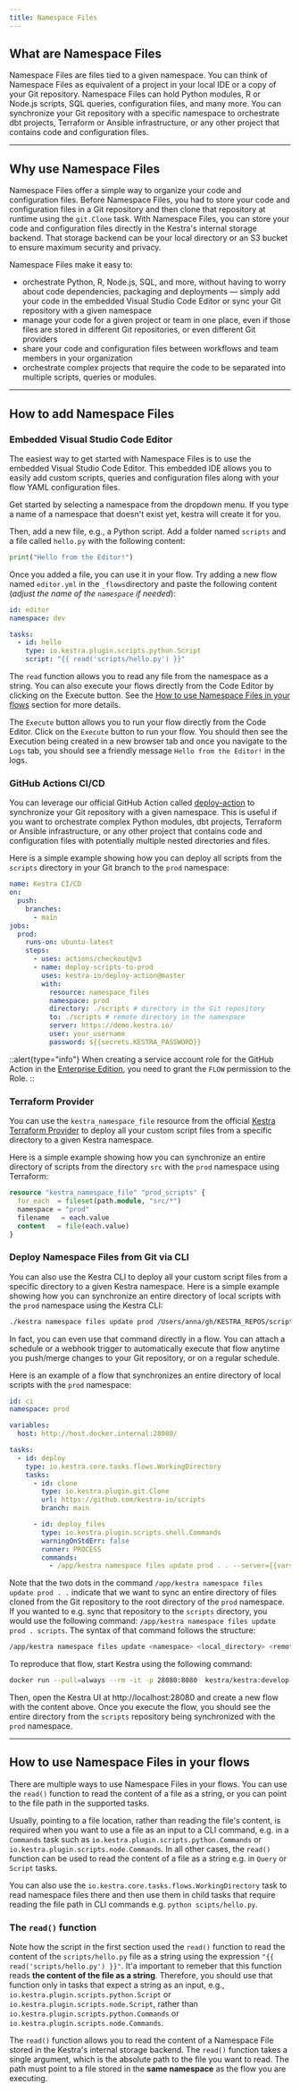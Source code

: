 ```yaml
---
title: Namespace Files
---
```


## What are Namespace Files

Namespace Files are files tied to a given namespace. You can think of Namespace Files as equivalent of a project in your local IDE or a copy of your Git repository. Namespace Files can hold Python modules, R or Node.js scripts, SQL queries, configuration files, and many more. You can synchronize your Git repository with a specific namespace to orchestrate dbt projects, Terraform or Ansible infrastructure, or any other project that contains code and configuration files.

---

## Why use Namespace Files

Namespace Files offer a simple way to organize your code and configuration files. Before Namespace Files, you had to store your code and configuration files in a Git repository and then clone that repository at runtime using the `git.Clone` task. With Namespace Files, you can store your code and configuration files directly in the Kestra's internal storage backend. That storage backend can be your local directory or an S3 bucket to ensure maximum security and privacy.

Namespace Files make it easy to:
- orchestrate Python, R, Node.js, SQL, and more, without having to worry about code dependencies, packaging and deployments — simply add your code in the embedded Visual Studio Code Editor or sync your Git repository with a given namespace
- manage your code for a given project or team in one place, even if those files are stored in different Git repositories, or even different Git providers
- share your code and configuration files between workflows and team members in your organization
- orchestrate complex projects that require the code to be separated into multiple scripts, queries or modules.

---

## How to add Namespace Files

### Embedded Visual Studio Code Editor

The easiest way to get started with Namespace Files is to use the embedded Visual Studio Code Editor. This embedded IDE allows you to easily add custom scripts, queries and configuration files along with your flow YAML configuration files.

Get started by selecting a namespace from the dropdown menu. If you type a name of a namespace that doesn't exist yet, kestra will create it for you.

Then, add a new file, e.g., a Python script. Add a folder named `scripts` and a file called `hello.py` with the following content:

```python
print("Hello from the Editor!")
```

Once you added a file, you can use it in your flow. Try adding a new flow named `editor.yml` in the `_flows`directory and paste the following content (*adjust the name of the `namespace` if needed*):

```yaml
id: editor
namespace: dev

tasks:
  - id: hello
    type: io.kestra.plugin.scripts.python.Script
    script: "{{ read('scripts/hello.py') }}"
```

The `read` function allows you to read any file from the namespace as a string. You can also execute your flows directly from the Code Editor by clicking on the Execute button. See the [How to use Namespace Files in your flows](#how-to-use-namespace-files-in-your-flows) section for more details.

The `Execute` button allows you to run your flow directly from the Code Editor. Click on the `Execute` button to run your flow. You should then see the Execution being created in a new browser tab and once you navigate to the `Logs` tab, you should see a friendly message ``Hello from the Editor!`` in the logs.


### GitHub Actions CI/CD

You can leverage our official GitHub Action called [deploy-action](https://github.com/kestra-io/deploy-action) to synchronize your Git repository with a given namespace. This is useful if you want to orchestrate complex Python modules, dbt projects, Terraform or Ansible infrastructure, or any other project that contains code and configuration files with potentially multiple nested directories and files.

Here is a simple example showing how you can deploy all scripts from the `scripts` directory in your Git branch to the `prod` namespace:

```yaml
name: Kestra CI/CD
on:
  push:
    branches:
      - main
jobs:
  prod:
    runs-on: ubuntu-latest
    steps:
      - uses: actions/checkout@v3
      - name: deploy-scripts-to-prod
        uses: kestra-io/deploy-action@master
        with:
          resource: namespace_files
          namespace: prod
          directory: ./scripts # directory in the Git repository
          to: ./scripts # remote directory in the namespace
          server: https://demo.kestra.io/
          user: your_username
          password: ${{secrets.KESTRA_PASSWORD}}
```

::alert{type="info"}
When creating a service account role for the GitHub Action in the [Enterprise Edition](https://kestra.io/enterprise), you need to grant the `FLOW` permission to the Role.
::


### Terraform Provider

You can use the `kestra_namespace_file` resource from the official [Kestra Terraform Provider](../11.terraform/index.md) to deploy all your custom script files from a specific directory to a given Kestra namespace.

Here is a simple example showing how you can synchronize an entire directory of scripts from the directory `src` with the `prod` namespace using Terraform:

```terraform
resource "kestra_namespace_file" "prod_scripts" {
  for_each  = fileset(path.module, "src/*")
  namespace = "prod"
  filename   = each.value
  content   = file(each.value)
}
```

### Deploy Namespace Files from Git via CLI

You can also use the Kestra CLI to deploy all your custom script files from a specific directory to a given Kestra namespace. Here is a simple example showing how you can synchronize an entire directory of local scripts with the `prod` namespace using the Kestra CLI:

```bash
./kestra namespace files update prod /Users/anna/gh/KESTRA_REPOS/scripts --server=http://localhost:8080 --user=rick:password
```

In fact, you can even use that command directly in a flow. You can attach a schedule or a webhook trigger to automatically execute that flow anytime you push/merge changes to your Git repository, or on a regular schedule.

Here is an example of a flow that synchronizes an entire directory of local scripts with the `prod` namespace:

```yaml
id: ci
namespace: prod

variables:
  host: http://host.docker.internal:28080/

tasks:
  - id: deploy
    type: io.kestra.core.tasks.flows.WorkingDirectory
    tasks:
      - id: clone
        type: io.kestra.plugin.git.Clone
        url: https://github.com/kestra-io/scripts
        branch: main

      - id: deploy_files
        type: io.kestra.plugin.scripts.shell.Commands
        warningOnStdErr: false
        runner: PROCESS
        commands:
          - /app/kestra namespace files update prod . . --server={{vars.host}}
```

Note that the two dots in the command `/app/kestra namespace files update prod . .` indicate that we want to sync an entire directory of files cloned from the Git repository to the root directory of the `prod` namespace. If you wanted to e.g. sync that repository to the `scripts` directory, you would use the following command: `/app/kestra namespace files update prod . scripts`. The syntax of that command follows the structure:

```bash
/app/kestra namespace files update <namespace> <local_directory> <remote_directory>
```

To reproduce that flow, start Kestra using the following command:

```bash
docker run --pull=always --rm -it -p 28080:8080  kestra/kestra:develop-full  server local
```

Then, open the Kestra UI at http://localhost:28080 and create a new flow with the content above. Once you execute the flow, you should see the entire directory from the `scripts` repository being synchronized with the `prod` namespace.

---

## How to use Namespace Files in your flows

There are multiple ways to use Namespace Files in your flows. You can use the `read()` function to read the content of a file as a string, or you can point to the file path in the supported tasks.

Usually, pointing to a file location, rather than reading the file's content, is required when you want to use a file as an input to a CLI command, e.g. in a `Commands` task such as `io.kestra.plugin.scripts.python.Commands` or `io.kestra.plugin.scripts.node.Commands`. In all other cases, the `read()` function can be used to read the content of a file as a string e.g. in `Query` or `Script` tasks.

You can also use the `io.kestra.core.tasks.flows.WorkingDirectory` task to read namespace files there and then use them in child tasks that require reading the file path in CLI commands e.g. `python scipts/hello.py`.


### The `read()` function

Note how the script in the first section used the `read()` function to read the content of the `scripts/hello.py` file as a string using the expression `"{{ read('scripts/hello.py') }}"`. It'a important to remeber that this function reads **the content of the file as a string**. Therefore, you should use that function only in tasks that expect a string as an input, e.g., `io.kestra.plugin.scripts.python.Script` or `io.kestra.plugin.scripts.node.Script`, rather than `io.kestra.plugin.scripts.python.Commands` or `io.kestra.plugin.scripts.node.Commands`.

The `read()` function allows you to read the content of a Namespace File stored in the Kestra's internal storage backend. The `read()` function takes a single argument, which is the absolute path to the file you want to read. The path must point to a file stored in the **same namespace** as the flow you are executing.

